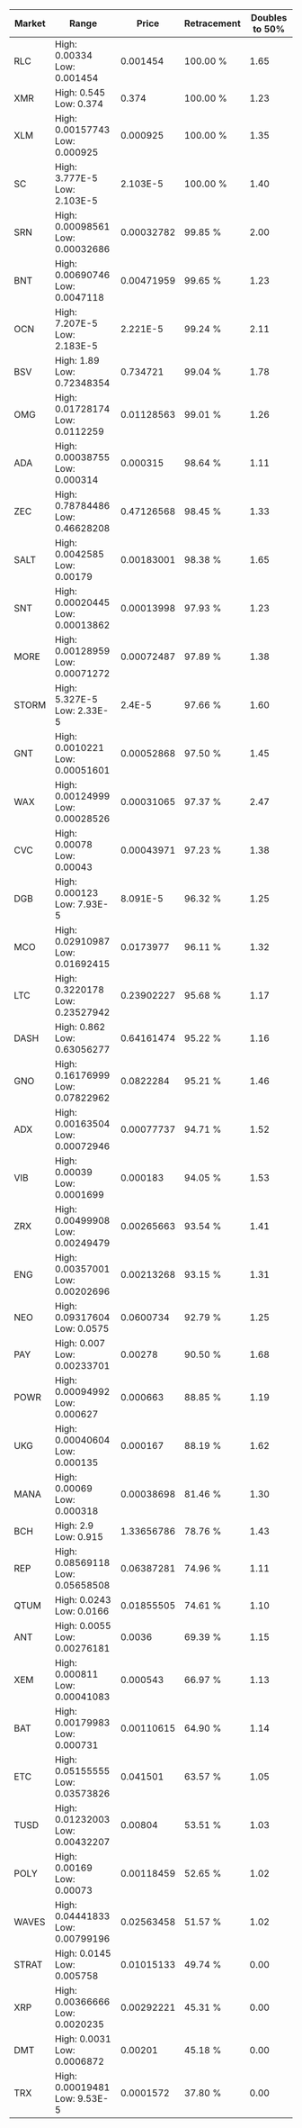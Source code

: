 | Market | Range | Price| Retracement | Doubles to 50% |
| --- | --- | --- | --- | --- |
| RLC | High: 0.00334<br />Low: 0.001454 | 0.001454 | 100.00 % | 1.65 |
| XMR | High: 0.545<br />Low: 0.374 | 0.374 | 100.00 % | 1.23 |
| XLM | High: 0.00157743<br />Low: 0.000925 | 0.000925 | 100.00 % | 1.35 |
| SC | High: 3.777E-5<br />Low: 2.103E-5 | 2.103E-5 | 100.00 % | 1.40 |
| SRN | High: 0.00098561<br />Low: 0.00032686 | 0.00032782 | 99.85 % | 2.00 |
| BNT | High: 0.00690746<br />Low: 0.0047118 | 0.00471959 | 99.65 % | 1.23 |
| OCN | High: 7.207E-5<br />Low: 2.183E-5 | 2.221E-5 | 99.24 % | 2.11 |
| BSV | High: 1.89<br />Low: 0.72348354 | 0.734721 | 99.04 % | 1.78 |
| OMG | High: 0.01728174<br />Low: 0.0112259 | 0.01128563 | 99.01 % | 1.26 |
| ADA | High: 0.00038755<br />Low: 0.000314 | 0.000315 | 98.64 % | 1.11 |
| ZEC | High: 0.78784486<br />Low: 0.46628208 | 0.47126568 | 98.45 % | 1.33 |
| SALT | High: 0.0042585<br />Low: 0.00179 | 0.00183001 | 98.38 % | 1.65 |
| SNT | High: 0.00020445<br />Low: 0.00013862 | 0.00013998 | 97.93 % | 1.23 |
| MORE | High: 0.00128959<br />Low: 0.00071272 | 0.00072487 | 97.89 % | 1.38 |
| STORM | High: 5.327E-5<br />Low: 2.33E-5 | 2.4E-5 | 97.66 % | 1.60 |
| GNT | High: 0.0010221<br />Low: 0.00051601 | 0.00052868 | 97.50 % | 1.45 |
| WAX | High: 0.00124999<br />Low: 0.00028526 | 0.00031065 | 97.37 % | 2.47 |
| CVC | High: 0.00078<br />Low: 0.00043 | 0.00043971 | 97.23 % | 1.38 |
| DGB | High: 0.000123<br />Low: 7.93E-5 | 8.091E-5 | 96.32 % | 1.25 |
| MCO | High: 0.02910987<br />Low: 0.01692415 | 0.0173977 | 96.11 % | 1.32 |
| LTC | High: 0.3220178<br />Low: 0.23527942 | 0.23902227 | 95.68 % | 1.17 |
| DASH | High: 0.862<br />Low: 0.63056277 | 0.64161474 | 95.22 % | 1.16 |
| GNO | High: 0.16176999<br />Low: 0.07822962 | 0.0822284 | 95.21 % | 1.46 |
| ADX | High: 0.00163504<br />Low: 0.00072946 | 0.00077737 | 94.71 % | 1.52 |
| VIB | High: 0.00039<br />Low: 0.0001699 | 0.000183 | 94.05 % | 1.53 |
| ZRX | High: 0.00499908<br />Low: 0.00249479 | 0.00265663 | 93.54 % | 1.41 |
| ENG | High: 0.00357001<br />Low: 0.00202696 | 0.00213268 | 93.15 % | 1.31 |
| NEO | High: 0.09317604<br />Low: 0.0575 | 0.0600734 | 92.79 % | 1.25 |
| PAY | High: 0.007<br />Low: 0.00233701 | 0.00278 | 90.50 % | 1.68 |
| POWR | High: 0.00094992<br />Low: 0.000627 | 0.000663 | 88.85 % | 1.19 |
| UKG | High: 0.00040604<br />Low: 0.000135 | 0.000167 | 88.19 % | 1.62 |
| MANA | High: 0.00069<br />Low: 0.000318 | 0.00038698 | 81.46 % | 1.30 |
| BCH | High: 2.9<br />Low: 0.915 | 1.33656786 | 78.76 % | 1.43 |
| REP | High: 0.08569118<br />Low: 0.05658508 | 0.06387281 | 74.96 % | 1.11 |
| QTUM | High: 0.0243<br />Low: 0.0166 | 0.01855505 | 74.61 % | 1.10 |
| ANT | High: 0.0055<br />Low: 0.00276181 | 0.0036 | 69.39 % | 1.15 |
| XEM | High: 0.000811<br />Low: 0.00041083 | 0.000543 | 66.97 % | 1.13 |
| BAT | High: 0.00179983<br />Low: 0.000731 | 0.00110615 | 64.90 % | 1.14 |
| ETC | High: 0.05155555<br />Low: 0.03573826 | 0.041501 | 63.57 % | 1.05 |
| TUSD | High: 0.01232003<br />Low: 0.00432207 | 0.00804 | 53.51 % | 1.03 |
| POLY | High: 0.00169<br />Low: 0.00073 | 0.00118459 | 52.65 % | 1.02 |
| WAVES | High: 0.04441833<br />Low: 0.00799196 | 0.02563458 | 51.57 % | 1.02 |
| STRAT | High: 0.0145<br />Low: 0.005758 | 0.01015133 | 49.74 % | 0.00 |
| XRP | High: 0.00366666<br />Low: 0.0020235 | 0.00292221 | 45.31 % | 0.00 |
| DMT | High: 0.0031<br />Low: 0.0006872 | 0.00201 | 45.18 % | 0.00 |
| TRX | High: 0.00019481<br />Low: 9.53E-5 | 0.0001572 | 37.80 % | 0.00 |
